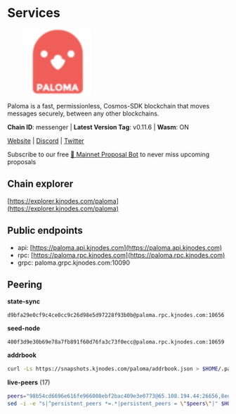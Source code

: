 # Services

<figure><img src="https://raw.githubusercontent.com/kj89/cosmos-images/main/logos/paloma.png" width="150" alt=""><figcaption></figcaption></figure>

Paloma is a fast, permissionless, Cosmos-SDK blockchain that  moves messages securely, between any other blockchains.

**Chain ID**: messenger | **Latest Version Tag**: v0.11.6 | **Wasm**: ON

[Website](https://www.palomachain.com) | [Discord](https://discord.gg/tKVFpfdSw4) | [Twitter](https://twitter.com/paloma_chain)



Subscribe to our free [🤖 Mainnet Proposal Bot](https://t.me/kjnodes_proposal_bot) to never miss upcoming proposals


## Chain explorer
[https://explorer.kjnodes.com/paloma](https://explorer.kjnodes.com/paloma)

## Public endpoints

* api: [https://paloma.api.kjnodes.com](https://paloma.api.kjnodes.com)
* rpc: [https://paloma.rpc.kjnodes.com](https://paloma.rpc.kjnodes.com)
* grpc: paloma.grpc.kjnodes.com:10090

## Peering

**state-sync**

```text
d9bfa29e0cf9c4ce0cc9c26d98e5d97228f93b0b@paloma.rpc.kjnodes.com:10656
```

**seed-node**

```text
400f3d9e30b69e78a7fb891f60d76fa3c73f0ecc@paloma.rpc.kjnodes.com:10659
```

**addrbook**
```bash
curl -Ls https://snapshots.kjnodes.com/paloma/addrbook.json > $HOME/.paloma/config/addrbook.json
```

**live-peers** (17)
```bash
peers="98b54cd6696e616fe966008ebf2bac409e3e0773@65.108.194.44:26656,8ed8cddfac504d986a2c6545def0e57b2c6aa5db@65.109.106.172:38656,7e93f6409ade895fe301b502d6fb9dfb96343a34@135.125.5.34:54056,942951ad44b974098db48432455f135a653edbb1@65.21.230.230:31656,8af8dfa817359036f55f6793b0ed4bcce8884027@85.14.245.70:26656,53f37ac93aec70dea3abc40108f42a00877b4665@64.227.142.91:26656,d9bfa29e0cf9c4ce0cc9c26d98e5d97228f93b0b@65.109.88.38:10656,41a47bae18f81c1f626e4b238221b77e274424d7@45.33.65.223:26656,2c6772b11c1f9eff2a923eb2bf808543cdd501c5@79.143.179.196:26656,b92c94f00b46500a5ff8920acd438c0873c2f9da@50.116.13.101:26656,f4c43099e04b721c54a454dad85f61da49be90bc@65.108.199.222:28656,cb8a1e9e12ac06dbd565311137f6c93d66fd96f8@104.167.221.18:26656,87b4221770495e66e772a53bbea92a15aff288c2@144.126.158.0:26656,ab6875bd52d6493f39612eb5dff57ced1e3a5ad6@95.217.229.18:10656,b89bec4b3fccbb6928c376ad2e2c38e3b59832ec@88.224.47.239:26656,19165f3248f358ded53c3f51cf97a22123560b86@65.109.69.154:38656,60066422d3b70fbf7571012b267dc2cccd9603d5@149.102.156.223:26656"
sed -i -e "s|^persistent_peers *=.*|persistent_peers = \"$peers\"|" $HOME/.paloma/config/config.toml
```
